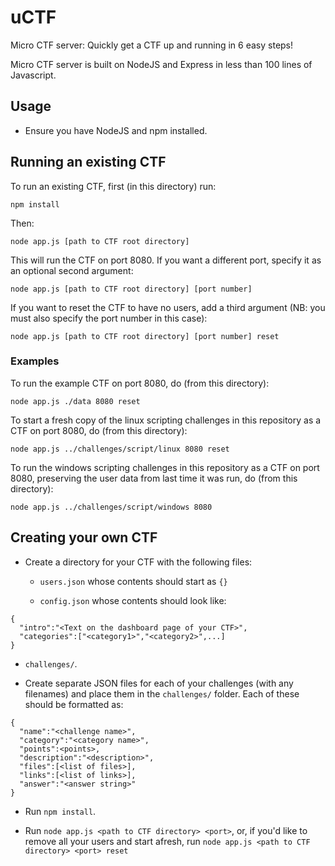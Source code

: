 # uCTF

Micro CTF server: Quickly get a CTF up and running in 6 easy steps!

Micro CTF server is built on NodeJS and Express in less than 100 lines of Javascript.

## Usage

* Ensure you have NodeJS and npm installed.  

## Running an existing CTF

To run an existing CTF, first (in this directory) run:

```
npm install
```

Then:

```
node app.js [path to CTF root directory]
```

This will run the CTF on port 8080.  If you want a different port, specify it as an optional second argument: 

```
node app.js [path to CTF root directory] [port number]
```

If you want to reset the CTF to have no users, add a third argument (NB: you must also specify the port number in this case): 

```
node app.js [path to CTF root directory] [port number] reset
```

### Examples

To run the example CTF on port 8080, do (from this directory): 

```
node app.js ./data 8080 reset
```

To start a fresh copy of the linux scripting challenges in this repository as a CTF on port 8080, do (from this directory): 

```
node app.js ../challenges/script/linux 8080 reset
```

To run the windows scripting challenges in this repository as a CTF on port 8080, preserving the user data from last time it was run, do (from this directory): 

```
node app.js ../challenges/script/windows 8080
```

## Creating your own CTF

* Create a directory for your CTF with the following files: 

  * `users.json` whose contents should start as `{}`

  * `config.json` whose contents should look like: 

```
{
  "intro":"<Text on the dashboard page of your CTF>",
  "categories":["<category1>","<category2>",...]
}
```

  * `challenges/`.

* Create separate JSON files for each of your challenges (with any filenames) and place them in the `challenges/` folder.  Each of these should be formatted as: 

```
{
  "name":"<challenge name>",
  "category":"<category name>",
  "points":<points>,
  "description":"<description>",
  "files":[<list of files>],
  "links":[<list of links>],
  "answer":"<answer string>"
}

```

* Run `npm install`.

* Run `node app.js <path to CTF directory> <port>`, or, if you'd like to remove all your users and start afresh, run `node app.js <path to CTF directory> <port> reset`
